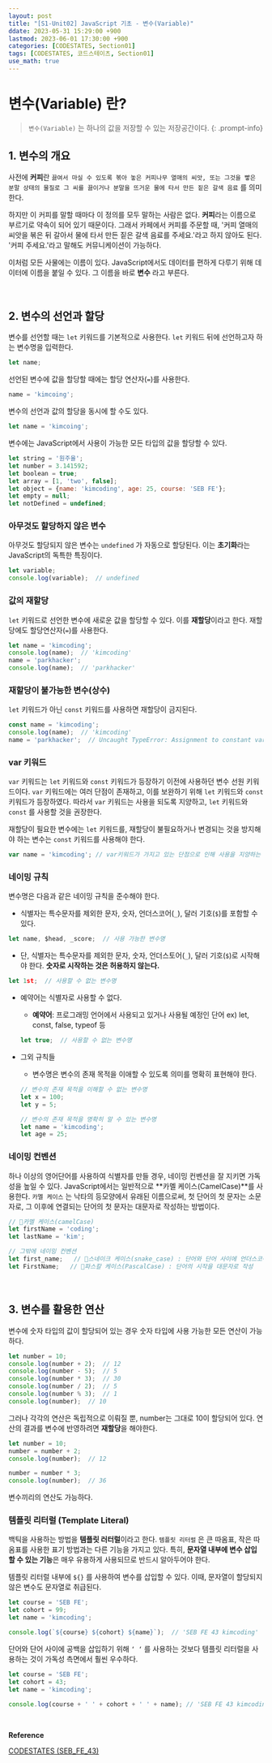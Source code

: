 ```yaml
---
layout: post
title: "[S1-Unit02] JavaScript 기초 - 변수(Variable)"
ddate: 2023-05-31 15:29:00 +900
lastmod: 2023-06-01 17:30:00 +900
categories: [CODESTATES, Section01]
tags: [CODESTATES, 코드스테이츠, Section01]
use_math: true
---
```


# 변수(Variable) 란?

> `변수(Variable)` 는 하나의 값을 저장할 수 있는 저장공간이다.
{: .prompt-info} 

## 1. 변수의 개요

사전에 **커피**란 `끓여서 마실 수 있도록 볶아 놓은 커피나무 열매의 씨앗, 또는 그것을 빻은 분말 상태의 물질로 그 씨를 끓이거나 분말을 뜨거운 물에 타서 만든 짙은 갈색 음료` 를 의미한다.

하지만 이 커피를 말할 때마다 이 정의를 모두 말하는 사람은 없다. **커피**라는 이름으로 부르기로 약속이 되어 있기 때문이다. 그래서 카페에서 커피를 주문할 때, '커피 열매의 씨앗을 볶은 뒤 갈아서 물에 타서 만든 짙은 갈색 음료를 주세요.'라고 하지 않아도 된다. '커피 주세요.'라고 말해도 커뮤니케이션이 가능하다.

이처럼 모든 사물에는 이름이 있다. JavaScript에서도 데이터를 편하게 다루기 위해 데이터에 이름을 붙일 수 있다. 그 이름을 바로 **변수** 라고 부른다.

<br>

## 2. 변수의 선언과 할당

변수를 선언할 때는 `let` 키워드를 기본적으로 사용한다. `let` 키워드 뒤에 선언하고자 하는 변수명을 입력한다.

```js
let name;
```

선언된 변수에 값을 할당할 때에는 할당 연산자(`=`)를 사용한다.
```js
name = 'kimcoing';
```

변수의 선언과 값의 할당을 동시에 할 수도 있다.
```js
let name = 'kimcoing';
```

변수에는 JavaScript에서 사용이 가능한 모든 타입의 값을 할당할 수 있다.
```js
let string = '원주율';
let number = 3.141592;
let boolean = true;
let array = [1, 'two', false];
let object = {name: 'kimcoding', age: 25, course: 'SEB FE'};
let empty = null;
let notDefined = undefined;
```

### 아무것도 할당하지 않은 변수

아무것도 할당되지 않은 변수는 `undefined` 가 자동으로 할당된다. 이는 **초기화**라는 JavaScript의 독특한 특징이다.

```js
let variable;
console.log(variable);  // undefined
```

### 값의 재할당

`let` 키워드로 선언한 변수에 새로운 값을 할당할 수 있다. 이를 **재할당**이라고 한다. 재할당에도 할당연산자(`=`)를 사용한다.

```js
let name = 'kimcoding';
console.log(name);  // 'kimcoding'
name = 'parkhacker';
console.log(name);  // 'parkhacker'
```

### 재할당이 불가능한 변수(상수)

`let` 키워드가 아닌 `const` 키워드를 사용하면 재할당이 금지된다.

```js
const name = 'kimcoding';
console.log(name);  // 'kimcoding'
name = 'parkhacker';  // Uncaught TypeError: Assignment to constant variable.
```

### var 키워드

`var` 키워드는 `let` 키워드와 `const` 키워드가 등장하기 이전에 사용하던 변수 선원 키워드이다. `var` 키워드에는 여러 단점이 존재하고, 이를 보완하기 위해 `let` 키워드와 `const` 키워드가 등장하였다. 따라서 `var` 키워드는 사용을 되도록 지양하고, `let` 키워드와 `const` 를 사용할 것을 권장한다. 

재할당이 필요한 변수에는 `let` 키워드를, 재할당이 불필요하거나 변경되는 것을 방지해야 하는 변수는 `const` 키워드를 사용해야 한다.

```js
var name = 'kimcoding'; // var키워드가 가지고 있는 단점으로 인해 사용을 지양하는 것이 좋다.
```

### 네이밍 규칙
변수명은 다음과 같은 네이밍 규칙을 준수해야 한다.

- 식별자는 특수문자를 제외한 문자, 숫자, 언더스코어(`_`), 달러 기호(`$`)를 포함할 수 있다.
```js
let name, $head, _score;  // 사용 가능한 변수명
```

- 단, 식별자는 특수문자를 제외한 문자, 숫자, 언더스토어(`_`), 달러 기호(`$`)로 시작해야 한다. **숫자로 시작하는 것은 허용하지 않는다.**
```js
let 1st;  // 사용할 수 없는 변수명
```

- 예약어는 식별자로 사용할 수 없다.
  - **예약어**: 프로그래밍 언어에서 사용되고 있거나 사용될 예정인 단어
    ex) let, const, false, typeof 등
  ```js
  let true;  // 사용할 수 없는 변수명
  ```

- 그외 규칙들
  - 변수명은 변수의 존재 목적을 이애할 수 있도록 의미를 명확히 표현해야 한다.
  ```js
  // 변수의 존재 목적을 이해할 수 없는 변수명
  let x = 100;
  let y = 5;

  // 변수의 존재 목적을 명확히 알 수 있는 변수명
  let name = 'kimcoding';
  let age = 25;
  ```

### 네이밍 컨벤션
하나 이상의 영어단어를 사용하여 식별자를 만들 경우, 네이밍 컨벤션을 잘 지키면 가독성을 높일 수 있다. JavaScript에서는 일반적으로 **카멜 케이스(CamelCase)**를 사용한다. `카멜 케이스` 는 낙타의 등모양에서 유래된 이름으로써, 첫 단어의 첫 문자는 소문자로, 그 이후에 연결되는 단어의 첫 문자는 대문자로 작성하는 방법이다.

```js
// 🐪카멜 케이스(camelCase)
let firstName = 'coding'; 
let lastName = 'kim';

// 그밖에 네이밍 컨벤션
let first_name;   // 🐍스네이크 케이스(snake_case) : 단어와 단어 사이에 언더스코어(_)를 사용
let FirstName;   // 📐파스칼 케이스(PascalCase) : 단어의 시작을 대문자로 작성
```

<br>

## 3. 변수를 활용한 연산

변수에 숫자 타입의 값이 할당되어 있는 경우 숫자 타입에 사용 가능한 모든 연산이 가능하다.

```js
let number = 10;
console.log(number + 2);  // 12
console.log(number - 5);  // 5
console.log(number * 3);  // 30
console.log(number / 2);  // 5
console.log(number % 3);  // 1
console.log(number);  // 10
```

그러나 각각의 연산은 독립적으로 이뤄질 뿐, number는 그대로 10이 할당되어 있다. 연산의 결과를 변수에 반영하려면 **재할당**을 해야한다.

```js
let number = 10;
number = number + 2;
console.log(number);  // 12

number = number * 3;
console.log(number);  // 36
```

변수끼리의 연산도 가능하다. 

### 템플릿 리터럴 (Template Literal)

백틱을 사용하는 방법을 **템플릿 러터럴**이라고 한다. `템플릿 리터럴` 은 큰 따옴표, 작은 따옴표를 사용한 표기 방법과는 다른 기능을 가지고 있다. 특히, **문자열 내부에 변수 삽입할 수 있는 기능**은 매우 유용하게 사용되므로 반드시 알아두어야 한다.

템플릿 리터럴 내부에 `${}` 를 사용하여 변수를 삽입할 수 있다. 이때, 문자열이 할당되지 않은 변수도 문자열로 취급된다.

```js
let course = 'SEB FE';
let cohort = 99;
let name = 'kimcoding';

console.log(`${course} ${cohort} ${name}`);  // 'SEB FE 43 kimcoding'
```

단어와 단어 사이에 공백을 삽입하기 위해 `‘ ‘` 를 사용하는 것보다 템플릿 리터럴을 사용하는 것이 가독성 측면에서 훨씬 우수하다.

```js
let course = 'SEB FE';
let cohort = 43;
let name = 'kimcoding';

console.log(course + ' ' + cohort + ' ' + name); // 'SEB FE 43 kimcoding'
```
<br>

**Reference**

[CODESTATES (SEB_FE_43)](https://www.codestates.com/)